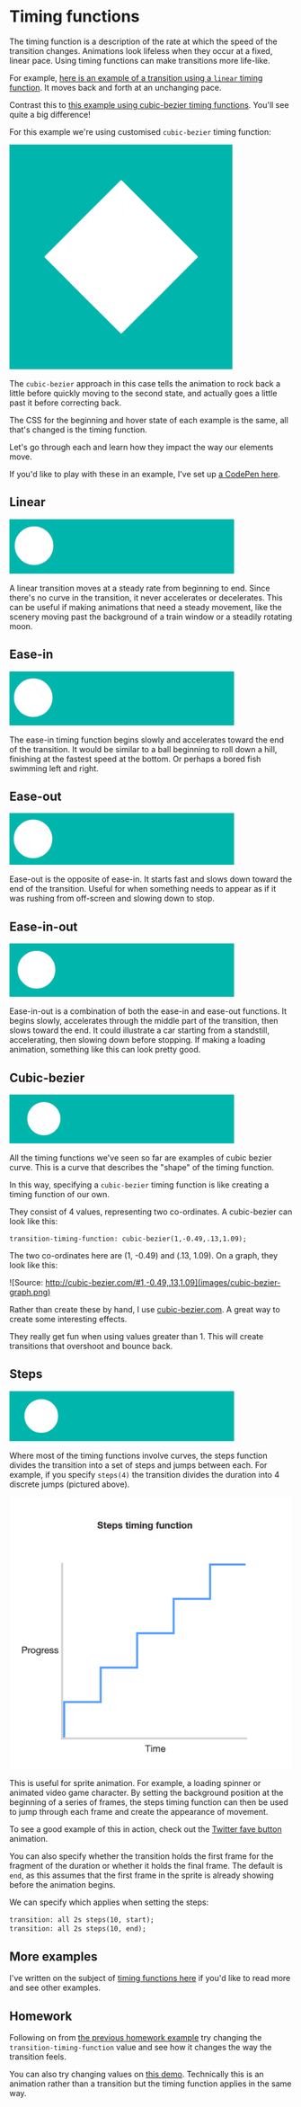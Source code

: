 # Timing functions

The timing function is a description of the rate at which the speed of the transition changes. Animations look lifeless when they occur at a fixed, linear pace. Using timing functions can make transitions more life-like.

For example, [here is an example of a transition using a `linear` timing function](https://codepen.io/donovanh/pen/vMPgmd). It moves back and forth at an unchanging pace.

Contrast this to [this example using cubic-bezier timing functions](https://codepen.io/donovanh/pen/Zbjbrx). You'll see quite a big difference!

For this example we're using customised `cubic-bezier` timing function:

![Cubic-bezier timing function](images/demo-min.gif)

The `cubic-bezier` approach in this case tells the animation to rock back a little before quickly moving to the second state, and actually goes a little past it before correcting back.

The CSS for the beginning and hover state of each example is the same, all that's changed is the timing function.

Let's go through each and learn how they impact the way our elements move.

If you'd like to play with these in an example, I've set up [a CodePen here](http://codepen.io/donovanh/pen/GgaRNv).

## Linear

![Linear](images/linear-example-min.gif)

A linear transition moves at a steady rate from beginning to end. Since there's no curve in the transition, it never accelerates or decelerates. This can be useful if making animations that need a steady movement, like the scenery moving past the background of a train window or a steadily rotating moon.

## Ease-in

![Ease-in](images/ease-in-min.gif)

The ease-in timing function begins slowly and accelerates toward the end of the transition. It would be similar to a ball beginning to roll down a hill, finishing at the fastest speed at the bottom. Or perhaps a bored fish swimming left and right.

## Ease-out

![Ease-out](images/ease-out-min.gif)

Ease-out is the opposite of ease-in. It starts fast and slows down toward the end of the transition. Useful for when something needs to appear as if it was rushing from off-screen and slowing down to stop.

## Ease-in-out

![Ease-in-out](images/ease-in-out-min.gif)

Ease-in-out is a combination of both the ease-in and ease-out functions. It begins slowly, accelerates through the middle part of the transition, then slows toward the end. It could illustrate a car starting from a standstill, accelerating, then slowing down before stopping. If making a loading animation, something like this can look pretty good.

## Cubic-bezier

![Cubic-bezier (custom)](images/cubic-bezier-min.gif)

All the timing functions we've seen so far are examples of cubic bezier curve. This is a curve that describes the "shape" of the timing function.

In this way, specifying a `cubic-bezier` timing function is like creating a timing function of our own.

They consist of 4 values, representing two co-ordinates. A cubic-bezier can look like this:

    transition-timing-function: cubic-bezier(1,-0.49,.13,1.09);

The two co-ordinates here are (1, -0.49) and (.13, 1.09). On a graph, they look like this:

![Source: http://cubic-bezier.com/#1,-0.49,.13,1.09](images/cubic-bezier-graph.png)

Rather than create these by hand, I use [cubic-bezier.com](http://cubic-bezier.com). A great way to create some interesting effects.

They really get fun when using values greater than 1. This will create transitions that overshoot and bounce back.

## Steps

![Steps](images/steps-min.gif)

Where most of the timing functions involve curves, the steps function divides the transition into a set of steps and jumps between each. For example, if you specify `steps(4)` the transition divides the duration into 4 discrete jumps (pictured above).

![](images/steps.png)

This is useful for sprite animation. For example, a loading spinner or animated video game character. By setting the background position at the beginning of a series of frames, the steps timing function can then be used to jump through each frame and create the appearance of movement.

To see a good example of this in action, check out the [Twitter fave button](https://cssanimation.rocks/twitter-fave/) animation.

You can also specify whether the transition holds the first frame for the fragment of the duration or whether it holds the final frame. The default is `end`, as this assumes that the first frame in the sprite is already showing before the animation begins.

We can specify which applies when setting the steps:

    transition: all 2s steps(10, start);
    transition: all 2s steps(10, end);

## More examples

I've written on the subject of [timing functions here](https://medium.com/css-tutorials/bouncy-transitions-c0c8085d489) if you'd like to read more and see other examples.

## Homework

Following on from [the previous homework example](http://codepen.io/donovanh/pen/NPYNGa?editors=110) try changing the `transition-timing-function` value and see how it changes the way the transition feels.

You can also try changing values on [this demo](http://codepen.io/donovanh/pen/GgaRNv). Technically this is an animation rather than a transition but the timing function applies in the same way.
